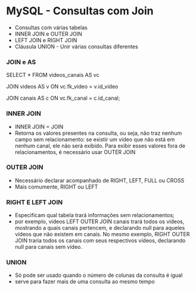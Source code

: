 # MySQL - Consultas com Join

- Consultas com várias tabelas
- INNER JOIN  e OUTER JOIN
- LEFT JOIN e RIGHT JOIN
- Cláusula UNION - Unir várias consultas diferentes

### JOIN e AS

SELECT * FROM videos_canais AS vc 

JOIN videos AS v ON vc.fk_video = v.id_video

JOIN canais AS c ON vc.fk_canal = c.id_canal;

### INNER JOIN

- INNER JOIN = JOIN
- Retorna os valores presentes na consulta, ou seja, não traz nenhum campo sem relacionamento: se existir um video que não está em nenhum canal, ele não será exibido. Para exibir esses valores fora de relacionamentos, é necessário usar OUTER JOIN

### OUTER JOIN

- Necessário declarar acompanhado de RIGHT, LEFT, FULL ou CROSS
- Mais comumente, RIGHT ou LEFT

### RIGHT E LEFT JOIN

- Especificam qual tabela trará informações sem relacionamentos;
- por exemplo, videos LEFT OUTER JOIN canais trará todos os vídeos, mostrando a quais canais pertencem, e declarando null para aqueles vídeos que não existem em canais. No mesmo exemplo, RIGHT OUTER JOIN traria todos os canais com seus respectivos vídeos, declarando null para canais sem vídeo.

### UNION

- Só pode ser usado quando o número de colunas da consulta é igual
- serve para fazer mais de uma consulta ao mesmo tempo